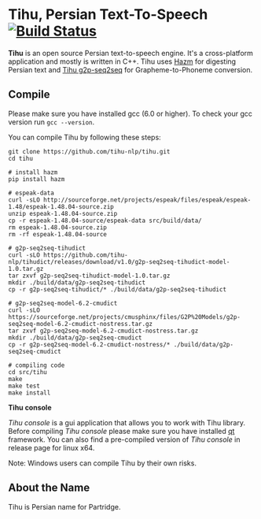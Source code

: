 # Tihu, Persian Text-To-Speech  [![Build Status](https://travis-ci.org/tihu-nlp/tihu.svg?branch=master)](https://travis-ci.org/tihu-nlp/tihu)


**Tihu** is an open source Persian text-to-speech engine. It's a cross-platform application and mostly is written in C++. Tihu uses [Hazm](https://github.com/sobhe/hazm) for digesting Persian text and [Tihu g2p-seq2seq](https://github.com/tihu-nlp/g2p-seq2seq-tihudict) for Grapheme-to-Phoneme conversion.


## Compile
Please make sure you have installed gcc (6.0 or higher). To check your gcc version run `gcc --version`.

You can compile Tihu by following these steps:
```
git clone https://github.com/tihu-nlp/tihu.git
cd tihu

# install hazm
pip install hazm

# espeak-data
curl -sLO http://sourceforge.net/projects/espeak/files/espeak/espeak-1.48/espeak-1.48.04-source.zip
unzip espeak-1.48.04-source.zip
cp -r espeak-1.48.04-source/espeak-data src/build/data/
rm espeak-1.48.04-source.zip
rm -rf espeak-1.48.04-source

# g2p-seq2seq-tihudict
curl -sLO https://github.com/tihu-nlp/tihudict/releases/download/v1.0/g2p-seq2seq-tihudict-model-1.0.tar.gz
tar zxvf g2p-seq2seq-tihudict-model-1.0.tar.gz
mkdir ./build/data/g2p-seq2seq-tihudict
cp -r g2p-seq2seq-tihudict/* ./build/data/g2p-seq2seq-tihudict

# g2p-seq2seq-model-6.2-cmudict
curl -sLO https://sourceforge.net/projects/cmusphinx/files/G2P%20Models/g2p-seq2seq-model-6.2-cmudict-nostress.tar.gz
tar zxvf g2p-seq2seq-model-6.2-cmudict-nostress.tar.gz
mkdir ./build/data/g2p-seq2seq-cmudict
cp -r g2p-seq2seq-model-6.2-cmudict-nostress/* ./build/data/g2p-seq2seq-cmudict

# compiling code
cd src/tihu
make
make test
make install
```

**Tihu console**

*Tihu console* is a gui application that allows you to work with Tihu library. Before compiling *Tihu console* please make sure you have installed [qt](https://www.qt.io) framework. You can also find a pre-compiled version of *Tihu console* in release page for linux x64.


Note: Windows users can compile Tihu by their own risks.


## About the Name

Tihu is Persian name for Partridge.

